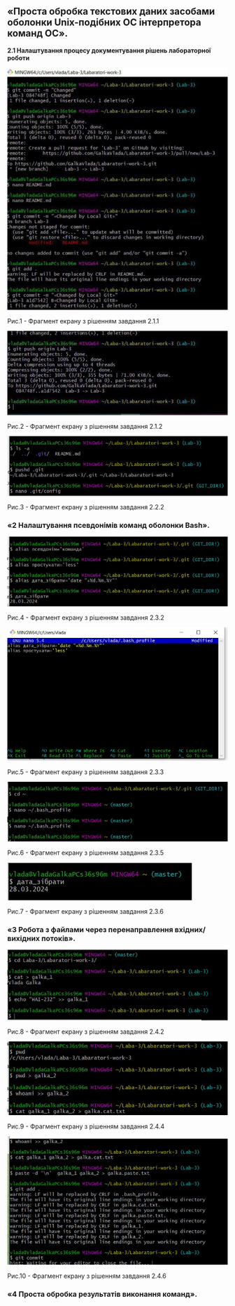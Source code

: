 ## «Проста обробка текстових даних засобами оболонки Unix-подібних ОС інтерпретора команд ОС».

**2.1 Налаштування процесу документування рішень лабораторної роботи**

![image](https://github.com/GalkaVlada/Labaratori-work-3/blob/main/1.jpg)

Рис.1 - Фрагмент екрану з рішенням завдання 2.1.1

![image](https://github.com/GalkaVlada/Labaratori-work-3/blob/main/2.jpg)

Рис.2 - Фрагмент екрану з рішенням завдання 2.1.2

![image](https://github.com/GalkaVlada/Labaratori-work-3/blob/main/3.jpg)

Рис.3 - Фрагмент екрану з рішенням завдання 2.2.2

### «2 Налаштування псевдонімів команд оболонки Bash».

![image](https://github.com/GalkaVlada/Labaratori-work-3/blob/main/4.jpg)

Рис.4 - Фрагмент екрану з рішенням завдання 2.3.2

![image](https://github.com/GalkaVlada/Labaratori-work-3/blob/main/photo_5197400467204856302_x.jpg)

Рис.5 - Фрагмент екрану з рішенням завдання 2.3.3

![image](https://github.com/GalkaVlada/Labaratori-work-3/blob/main/photo_5197400467204856304_x.jpg)

Рис.6 - Фрагмент екрану з рішенням завдання 2.3.5

![image](https://github.com/GalkaVlada/Labaratori-work-3/blob/main/photo_5197400467204856305_x.jpg)

Рис.7 - Фрагмент екрану з рішенням завдання 2.3.6

### «3 Робота з файлами через перенаправлення вхідних/вихідних потоків».

![image](https://github.com/GalkaVlada/Labaratori-work-3/blob/main/_3.jpg)

Рис.8 - Фрагмент екрану з рішенням завдання 2.4.2

![image](https://github.com/GalkaVlada/Labaratori-work-3/blob/main/_2.jpg)


Рис.9 - Фрагмент екрану з рішенням завдання 2.4.4

![image](https://github.com/GalkaVlada/Labaratori-work-3/blob/main/_1.jpg)

Рис.10 - Фрагмент екрану з рішенням завдання 2.4.6

### «4 Проста обробка результатів виконання команд».




